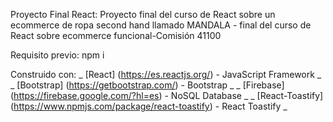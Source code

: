 Proyecto Final React:
Proyecto final del curso de React sobre un ecommerce de ropa second hand llamado MANDALA -  final del curso de React sobre ecommerce funcional-Comisión 41100

Requisito previo:
npm i

Construido con:
_ [React] (https://es.reactjs.org/) - JavaScript Framework _ _ [Bootstrap] (https://getbootstrap.com/) - Bootstrap _ _ [Firebase] (https://firebase.google.com/?hl=es) - NoSQL Database _ _ [React-Toastify] (https://www.npmjs.com/package/react-toastify) - React Toastify _